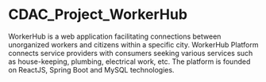# CDAC_Project_WorkerHub
WorkerHub is a web application facilitating connections between unorganized workers and citizens within a specific city. WorkerHub Platform connects service providers with consumers seeking various services such as house-keeping, plumbing, electrical work, etc. The platform is founded on ReactJS, Spring Boot and MySQL technologies.
